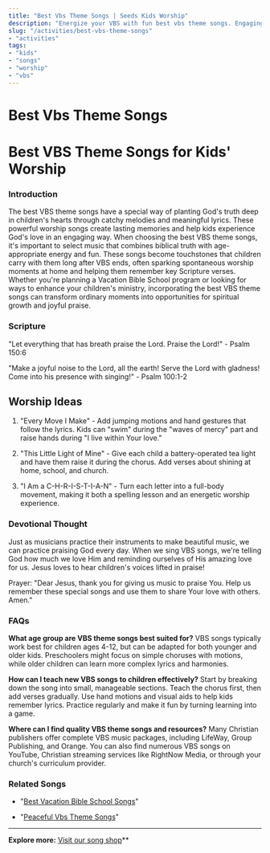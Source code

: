 ```yaml
---
title: "Best Vbs Theme Songs | Seeds Kids Worship"
description: "Energize your VBS with fun best vbs theme songs. Engaging worship music and activities for summer children's ministry."
slug: "/activities/best-vbs-theme-songs"
- "activities"
tags:
- "kids"
- "songs"
- "worship"
- "vbs"
---
```


# Best Vbs Theme Songs

# Best VBS Theme Songs for Kids' Worship

### Introduction
The best VBS theme songs have a special way of planting God's truth deep in children's hearts through catchy melodies and meaningful lyrics. These powerful worship songs create lasting memories and help kids experience God's love in an engaging way. When choosing the best VBS theme songs, it's important to select music that combines biblical truth with age-appropriate energy and fun. These songs become touchstones that children carry with them long after VBS ends, often sparking spontaneous worship moments at home and helping them remember key Scripture verses. Whether you're planning a Vacation Bible School program or looking for ways to enhance your children's ministry, incorporating the best VBS theme songs can transform ordinary moments into opportunities for spiritual growth and joyful praise.

### Scripture
"Let everything that has breath praise the Lord. Praise the Lord!" - Psalm 150:6

"Make a joyful noise to the Lord, all the earth! Serve the Lord with gladness! Come into his presence with singing!" - Psalm 100:1-2

## Worship Ideas
1. "Every Move I Make" - Add jumping motions and hand gestures that follow the lyrics. Kids can "swim" during the "waves of mercy" part and raise hands during "I live within Your love."

2. "This Little Light of Mine" - Give each child a battery-operated tea light and have them raise it during the chorus. Add verses about shining at home, school, and church.

3. "I Am a C-H-R-I-S-T-I-A-N" - Turn each letter into a full-body movement, making it both a spelling lesson and an energetic worship experience.

### Devotional Thought
Just as musicians practice their instruments to make beautiful music, we can practice praising God every day. When we sing VBS songs, we're telling God how much we love Him and reminding ourselves of His amazing love for us. Jesus loves to hear children's voices lifted in praise!

Prayer: "Dear Jesus, thank you for giving us music to praise You. Help us remember these special songs and use them to share Your love with others. Amen."

### FAQs

**What age group are VBS theme songs best suited for?**
VBS songs typically work best for children ages 4-12, but can be adapted for both younger and older kids. Preschoolers might focus on simple choruses with motions, while older children can learn more complex lyrics and harmonies.

**How can I teach new VBS songs to children effectively?**
Start by breaking down the song into small, manageable sections. Teach the chorus first, then add verses gradually. Use hand motions and visual aids to help kids remember lyrics. Practice regularly and make it fun by turning learning into a game.

**Where can I find quality VBS theme songs and resources?**
Many Christian publishers offer complete VBS music packages, including LifeWay, Group Publishing, and Orange. You can also find numerous VBS songs on YouTube, Christian streaming services like RightNow Media, or through your church's curriculum provider.

### Related Songs

- "[Best Vacation Bible School Songs](/activities/best-vacation-bible-school-songs/)"

- "[Peaceful Vbs Theme Songs](/activities/peaceful-vbs-theme-songs/)"

---

**Explore more:** [Visit our song shop](https://seedskidsworship.com/shop)**

<!-- Schema Markup -->
<script type="application/ld+json">
{
  "@context": "https://schema.org",
  "@type": "MusicRecording",
  "name": "Best Vbs Theme Songs",
  "byArtist": {
    "@type": "MusicGroup",
    "name": "Seeds Kids Worship"
  },
  "isFamilyFriendly": true,
  "url": "https://seedskidsworship.com/activities/best-vbs-theme-songs/"
}
</script>